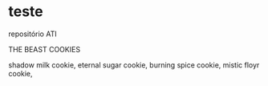 # teste
repositório ATI


THE BEAST COOKIES

shadow milk cookie,
eternal sugar cookie,
burning spice cookie,
mistic floyr cookie,
